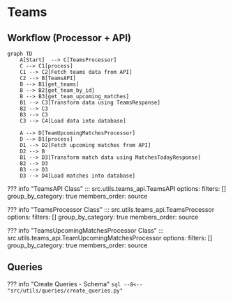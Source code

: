 # Teams

## Workflow (Processor + API)
```mermaid
graph TD
    A[Start]  --> C[TeamsProcessor]
    C --> C1[process]
    C1 --> C2[Fetch teams data from API]
    C2 --> B[TeamsAPI]
    B --> B1[get_teams]
    B --> B2[get_team_by_id]
    B --> B3[get_team_upcoming_matches]
    B1 --> C3[Transform data using TeamsResponse]
    B2 --> C3
    B3 --> C3
    C3 --> C4[Load data into database]
    
    A --> D[TeamUpcomingMatchesProcessor]
    D --> D1[process]
    D1 --> D2[Fetch upcoming matches from API]
    D2 --> B
    B1 --> D3[Transform match data using MatchesTodayResponse]
    B2 --> D3
    B3 --> D3
    D3 --> D4[Load matches into database]

```

??? info "TeamsAPI Class"
    ::: src.utils.teams_api.TeamsAPI
        options:
            filters: []
            group_by_category: true
            members_order: source

??? info "TeamsProcessor Class"
    ::: src.utils.teams_api.TeamsProcessor
        options:
            filters: []
            group_by_category: true
            members_order: source

??? info "TeamsUpcomingMatchesProcessor Class"
    ::: src.utils.teams_api.TeamUpcomingMatchesProcessor
        options:
            filters: []
            group_by_category: true
            members_order: source

## Queries
??? info "Create Queries - Schema"
    ```sql
    --8<-- "src/utils/queries/create_queries.py"
    ```